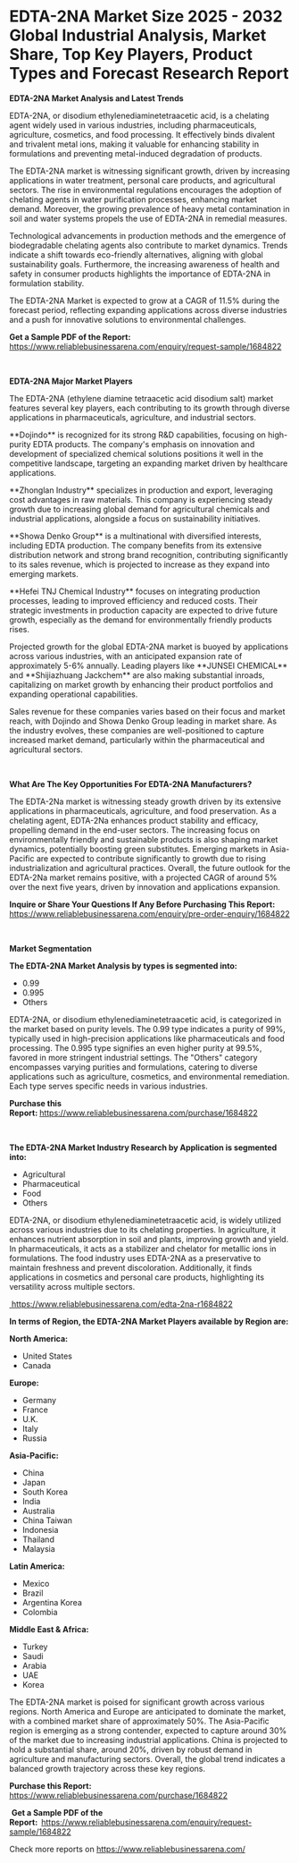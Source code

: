 <p><h1>EDTA-2NA Market Size 2025 - 2032 Global Industrial Analysis, Market Share, Top Key Players, Product Types and Forecast Research Report</h1></p><p><strong>EDTA-2NA Market Analysis and Latest Trends</strong></p>
<p><p>EDTA-2NA, or disodium ethylenediaminetetraacetic acid, is a chelating agent widely used in various industries, including pharmaceuticals, agriculture, cosmetics, and food processing. It effectively binds divalent and trivalent metal ions, making it valuable for enhancing stability in formulations and preventing metal-induced degradation of products. </p><p>The EDTA-2NA market is witnessing significant growth, driven by increasing applications in water treatment, personal care products, and agricultural sectors. The rise in environmental regulations encourages the adoption of chelating agents in water purification processes, enhancing market demand. Moreover, the growing prevalence of heavy metal contamination in soil and water systems propels the use of EDTA-2NA in remedial measures. </p><p>Technological advancements in production methods and the emergence of biodegradable chelating agents also contribute to market dynamics. Trends indicate a shift towards eco-friendly alternatives, aligning with global sustainability goals. Furthermore, the increasing awareness of health and safety in consumer products highlights the importance of EDTA-2NA in formulation stability.</p><p>The EDTA-2NA Market is expected to grow at a CAGR of 11.5% during the forecast period, reflecting expanding applications across diverse industries and a push for innovative solutions to environmental challenges.</p></p>
<p><strong>Get a Sample PDF of the Report:&nbsp;</strong> <a href="https://www.reliablebusinessarena.com/enquiry/request-sample/1684822?utm_campaign=2146&utm_medium=2&utm_source=Github&utm_content=ia&utm_term=26032025&utm_id=edta-2na">https://www.reliablebusinessarena.com/enquiry/request-sample/1684822</a></p>
<p>&nbsp;</p>
<p><strong>EDTA-2NA Major Market Players</strong></p>
<p><p>The EDTA-2NA (ethylene diamine tetraacetic acid disodium salt) market features several key players, each contributing to its growth through diverse applications in pharmaceuticals, agriculture, and industrial sectors. </p><p>**Dojindo** is recognized for its strong R&D capabilities, focusing on high-purity EDTA products. The company's emphasis on innovation and development of specialized chemical solutions positions it well in the competitive landscape, targeting an expanding market driven by healthcare applications.</p><p>**Zhonglan Industry** specializes in production and export, leveraging cost advantages in raw materials. This company is experiencing steady growth due to increasing global demand for agricultural chemicals and industrial applications, alongside a focus on sustainability initiatives.</p><p>**Showa Denko Group** is a multinational with diversified interests, including EDTA production. The company benefits from its extensive distribution network and strong brand recognition, contributing significantly to its sales revenue, which is projected to increase as they expand into emerging markets.</p><p>**Hefei TNJ Chemical Industry** focuses on integrating production processes, leading to improved efficiency and reduced costs. Their strategic investments in production capacity are expected to drive future growth, especially as the demand for environmentally friendly products rises.</p><p>Projected growth for the global EDTA-2NA market is buoyed by applications across various industries, with an anticipated expansion rate of approximately 5-6% annually. Leading players like **JUNSEI CHEMICAL** and **Shijiazhuang Jackchem** are also making substantial inroads, capitalizing on market growth by enhancing their product portfolios and expanding operational capabilities.</p><p>Sales revenue for these companies varies based on their focus and market reach, with Dojindo and Showa Denko Group leading in market share. As the industry evolves, these companies are well-positioned to capture increased market demand, particularly within the pharmaceutical and agricultural sectors.</p></p>
<p>&nbsp;</p>
<p><strong>What Are The Key Opportunities For EDTA-2NA Manufacturers?</strong></p>
<p><p>The EDTA-2Na market is witnessing steady growth driven by its extensive applications in pharmaceuticals, agriculture, and food preservation. As a chelating agent, EDTA-2Na enhances product stability and efficacy, propelling demand in the end-user sectors. The increasing focus on environmentally friendly and sustainable products is also shaping market dynamics, potentially boosting green substitutes. Emerging markets in Asia-Pacific are expected to contribute significantly to growth due to rising industrialization and agricultural practices. Overall, the future outlook for the EDTA-2Na market remains positive, with a projected CAGR of around 5% over the next five years, driven by innovation and applications expansion.</p></p>
<p><strong>Inquire or Share Your Questions If Any Before Purchasing This Report:</strong> <a href="https://www.reliablebusinessarena.com/enquiry/pre-order-enquiry/1684822?utm_campaign=2146&utm_medium=2&utm_source=Github&utm_content=ia&utm_term=26032025&utm_id=edta-2na">https://www.reliablebusinessarena.com/enquiry/pre-order-enquiry/1684822</a></p>
<p>&nbsp;</p>
<p><strong>Market Segmentation</strong></p>
<p><strong>The EDTA-2NA Market Analysis by types is segmented into:</strong></p>
<p><ul><li>0.99</li><li>0.995</li><li>Others</li></ul></p>
<p><p>EDTA-2NA, or disodium ethylenediaminetetraacetic acid, is categorized in the market based on purity levels. The 0.99 type indicates a purity of 99%, typically used in high-precision applications like pharmaceuticals and food processing. The 0.995 type signifies an even higher purity at 99.5%, favored in more stringent industrial settings. The "Others" category encompasses varying purities and formulations, catering to diverse applications such as agriculture, cosmetics, and environmental remediation. Each type serves specific needs in various industries.</p></p>
<p><strong>Purchase this Report:&nbsp;</strong><a href="https://www.reliablebusinessarena.com/purchase/1684822?utm_campaign=2146&utm_medium=2&utm_source=Github&utm_content=ia&utm_term=26032025&utm_id=edta-2na">https://www.reliablebusinessarena.com/purchase/1684822</a></p>
<p>&nbsp;</p>
<p><strong>The EDTA-2NA Market Industry Research by Application is segmented into:</strong></p>
<p><ul><li>Agricultural</li><li>Pharmaceutical</li><li>Food</li><li>Others</li></ul></p>
<p><p>EDTA-2NA, or disodium ethylenediaminetetraacetic acid, is widely utilized across various industries due to its chelating properties. In agriculture, it enhances nutrient absorption in soil and plants, improving growth and yield. In pharmaceuticals, it acts as a stabilizer and chelator for metallic ions in formulations. The food industry uses EDTA-2NA as a preservative to maintain freshness and prevent discoloration. Additionally, it finds applications in cosmetics and personal care products, highlighting its versatility across multiple sectors.</p></p>
<p><a href="https://www.reliablebusinessarena.com/edta-2na-r1684822?utm_campaign=2146&utm_medium=2&utm_source=Github&utm_content=ia&utm_term=26032025&utm_id=edta-2na">&nbsp;https://www.reliablebusinessarena.com/edta-2na-r1684822</a></p>
<p><strong>In terms of Region, the EDTA-2NA Market Players available by Region are:</strong></p>
<p>
    <p> <strong> North America: </strong>
        <ul>
            <li>United States</li>
            <li>Canada</li>
        </ul>
        </p> 
    <p> <strong> Europe: </strong>
        <ul>
            <li>Germany</li>
            <li>France</li>
            <li>U.K.</li>
            <li>Italy</li>
            <li>Russia</li>
        </ul>
        </p> 
    <p> <strong> Asia-Pacific: </strong>
        <ul>
            <li>China</li>
            <li>Japan</li>
            <li>South Korea</li>
            <li>India</li>
            <li>Australia</li>
            <li>China Taiwan</li>
            <li>Indonesia</li>
            <li>Thailand</li>
            <li>Malaysia</li>
        </ul>
        </p> 
    <p> <strong> Latin America: </strong>
        <ul>
            <li>Mexico</li>
            <li>Brazil</li>
            <li>Argentina Korea</li>
            <li>Colombia</li>
        </ul>
        </p> 
    <p> <strong> Middle East & Africa: </strong>
        <ul>
            <li>Turkey</li>
            <li>Saudi</li>
            <li>Arabia</li>
            <li>UAE</li>
            <li>Korea</li>
        </ul>
    </p>
    </p>
<p><p>The EDTA-2NA market is poised for significant growth across various regions. North America and Europe are anticipated to dominate the market, with a combined market share of approximately 50%. The Asia-Pacific region is emerging as a strong contender, expected to capture around 30% of the market due to increasing industrial applications. China is projected to hold a substantial share, around 20%, driven by robust demand in agriculture and manufacturing sectors. Overall, the global trend indicates a balanced growth trajectory across these key regions.</p></p>
<p><strong>Purchase this Report: </strong><a href="https://www.reliablebusinessarena.com/purchase/1684822?utm_campaign=2146&utm_medium=2&utm_source=Github&utm_content=ia&utm_term=26032025&utm_id=edta-2na">https://www.reliablebusinessarena.com/purchase/1684822</a></p>
<p>&nbsp;<strong>Get a Sample PDF of the Report:&nbsp;&nbsp;</strong><a href="https://www.reliablebusinessarena.com/enquiry/request-sample/1684822?utm_campaign=2146&utm_medium=2&utm_source=Github&utm_content=ia&utm_term=26032025&utm_id=edta-2na">https://www.reliablebusinessarena.com/enquiry/request-sample/1684822</a></p>
<p><strong></strong></p>
<p>Check more reports on <a href="https://www.reliablebusinessarena.com/?utm_campaign=2146&utm_medium=2&utm_source=Github&utm_content=ia&utm_term=26032025&utm_id=edta-2na">https://www.reliablebusinessarena.com/</a></p>